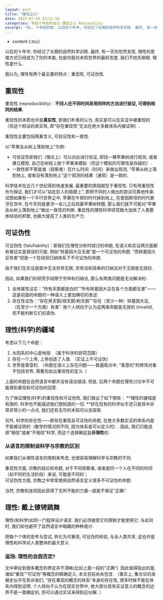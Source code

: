```yaml
---
layout: post
title: "理性之心"
date: 2015-07-18 23:21:54
categories: 写给十年前的自己 理性之心 Rationality
excerpt: "Hi, 十年前的我: 以后的十年中, 你经过了长期的自然科学训练. 最终, 有一天你忽然发现, 理性的思维方式已经成为了你的本能, 也是你面对未知世界的最好态度. 我们不妨先聊聊, 理性是什么."
---
```


* content
{:toc}


以后的十年中, 你经过了长期的自然科学训练. 最终, 有一天你忽然发现, 理性的思维方式已经成为了你的本能, 也是你面对未知世界的最好态度. 我们不妨先聊聊, 理性是什么.

我以为, 理性有两个最主要的特点：重现性, 可证伪性. 

## 重现性

重现性 (reproducibility)：**不同人在不同时间采用同样的方法进行验证, 可得到相同的结果**. 

重现性的本质也许是**真实性**, 即我们朴素的认为, 真实是可以在实证中被重现的（但这个假设的真实性, 即“存在重现性”无法在绝大多数体系内被证明）. 

重现性主要包括两重含义, 可验证性和一致性. 

以“苹果会从树上落到地上”为例:   
- 可验证性即我们（理论上）可以对此进行验证, 即找一棵苹果树进行观测, 或者建立模型, 自己在树枝上放个苹果来模拟（但这个模拟的可靠性是存疑的）. 
- 一致性即不管是谁（观察者）在什么时间（时间）来做出观测, “苹果从树上落到地上, 或者没有落到地上”这个观测的结果（通常）是一致的. 

科学技术在近几个世纪得到快速发展, 最重要的原因就在于重现性. 只有用重现性作为保证, 我们才可以“站在巨人的肩膀上”, 即把不同的人做出的尝试可靠地传承. 试想如果有一个平行世界之中, 苹果在牛顿的时代掉到地上, 在爱因斯坦的时代悬浮在空中, 在今天则是悬浮一会儿之后绕着苹果树转圈, 那么我们就不可能对“苹果会从树上落到地上”做出一致性的判断. 重现性的理性科学研究极大加快了人类整体经验的积累, 也极大提高了人类的生产力.

## 可证伪性
可证伪性 (falsifiability)：即我们在理性分析时探讨的命题, 在语义和实证两方面都有被证实是错误的可能. 
例如“转基因大豆无害”是一个可证伪的命题. “而转基因大豆有害”则是一个在经验归纳体系下不可证伪的命题. 

由于我们在实证层面中无法穷举无限, 穷举法和简单的归纳法对于无限是无效的. 

因此, 如果我们的研究手段限于穷举和归纳法, 那么有两类问题是无法解决的:
1. 全体属性证实：“所有天鹅都是白的”“所有转基因大豆在各个方面都无害”——这是前面的命题的一种语义上更加确切的表述. 
2. 存在性证伪：“存在黑天鹅/绿天鹅/粉天鹅”“存在（至少一种）转基因大豆, （在至少一个方面）有害”. 
我个人倾向于认为这两类命题是无效的 (invalid), 而不能判断它们的真伪. 

## 理性(科学)的疆域
考虑以下几个命题：  
1. 太阳系的中心是地球. （属于科学的研究范围）  
2. 存在一个上帝, 上帝创造了人类. （实证上不可证伪）  
3. 世界是善意的. （命题在语义上存在问题——普遍观点中, “善意的”的修饰对象不包括世界, 需要先给出重现性的定义. ）

上面的命题在自然语言中都并没有语法错误. 但是, 后两个命题在理性讨论中不可能得到重现和可证伪的回答.

为了保证理性(科学)的重现性和可证伪性, 我们做出了如下牺牲：
**理性的疆域是有限的. 科学也不能描述我们想知道的一切. **好在现有的科学似乎还只是其中非常非常小的一点点, 我们还有无尽的未知可以去探索. 

另外, 科学的存在性——即存在重现且可证伪的命题, 在绝大多数实证的体系内是不能被证明的（数学的情况则不同, 因为体系是可以定义的）. 因此, 我们只能选择“相信”或者“不相信”科学, 而这个选择确定是**非理性**的. 

### 从语言的限制谈科学与宗教的区别 
如果我们从理性语言的限制来考虑, 也很容易理解科学与宗教的不同.

重现性方面, 宗教的结论和命题, 对于不同观察者, 或者是同一个人在不同的时间（如不同的生活阶段）来说, 可能是不同的；   
可证伪性方面, 宗教之中常常使用自然语言定义很多不可证伪的命题. 

当然, 宗教和迷信因此获得了无所不能的力量--就是不保证“正确”. 

## 理性: 戴上镣铐跳舞
理性(和科学)如同一门程序设计语言. 我们必须接受它的限制才能使用它; 与此同时, 我们却也避开了自然语言中暗藏的种种诡计. 

把每个个体的思考与尝试, 转化为可重现, 可证伪的经验, 与全人类共享, 这也许是理性和科学对人类整体的最大意义.

### 返场: 理性的自我否定?
文中牵扯到很多概念的界定并不清晰(比如上面一段的“正确”). 因此值得指出的是, 诸如“重现”“可证伪”等概念的精确定义, 本文目前尚未包含. 
（事实上, 集合论的发展史似乎在告诉我们, “存在重现的概念的体系”本身的存在性, 很多时候不能在体系内得到证明. 个人倾向于认为在现实世界中, 绝大部分具有实证意义的概念的边界不是一致确定的, 但可以通过实证来得到近似解. ）

